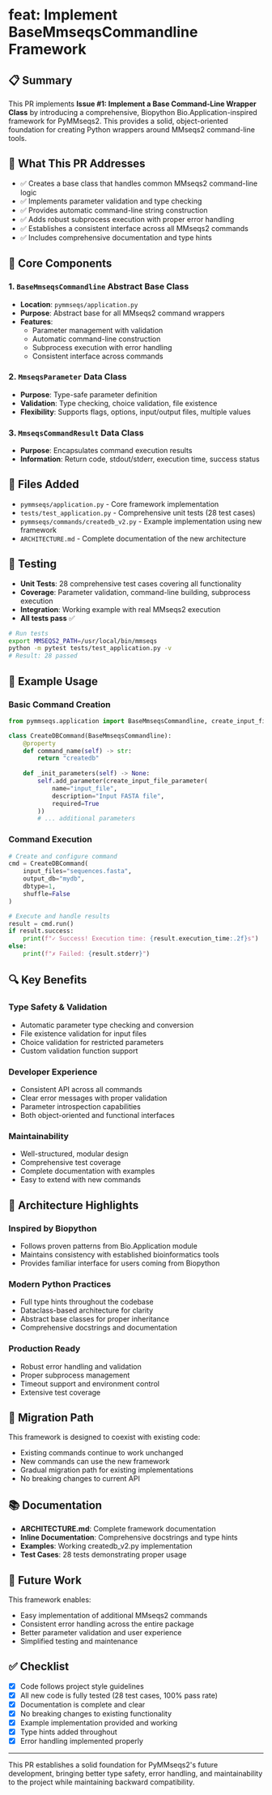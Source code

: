 # feat: Implement BaseMmseqsCommandline Framework

## 📋 Summary

This PR implements **Issue #1: Implement a Base Command-Line Wrapper Class** by introducing a comprehensive, Biopython Bio.Application-inspired framework for PyMMseqs2. This provides a solid, object-oriented foundation for creating Python wrappers around MMseqs2 command-line tools.

## 🎯 What This PR Addresses

- ✅ Creates a base class that handles common MMseqs2 command-line logic
- ✅ Implements parameter validation and type checking
- ✅ Provides automatic command-line string construction  
- ✅ Adds robust subprocess execution with proper error handling
- ✅ Establishes a consistent interface across all MMseqs2 commands
- ✅ Includes comprehensive documentation and type hints

## 🔧 Core Components

### 1. `BaseMmseqsCommandline` Abstract Base Class
- **Location**: `pymmseqs/application.py`
- **Purpose**: Abstract base for all MMseqs2 command wrappers
- **Features**:
  - Parameter management with validation
  - Automatic command-line construction
  - Subprocess execution with error handling
  - Consistent interface across commands

### 2. `MmseqsParameter` Data Class
- **Purpose**: Type-safe parameter definition
- **Validation**: Type checking, choice validation, file existence
- **Flexibility**: Supports flags, options, input/output files, multiple values

### 3. `MmseqsCommandResult` Data Class  
- **Purpose**: Encapsulates command execution results
- **Information**: Return code, stdout/stderr, execution time, success status

## 📁 Files Added

- `pymmseqs/application.py` - Core framework implementation
- `tests/test_application.py` - Comprehensive unit tests (28 test cases)
- `pymmseqs/commands/createdb_v2.py` - Example implementation using new framework
- `ARCHITECTURE.md` - Complete documentation of the new architecture

## 🧪 Testing

- **Unit Tests**: 28 comprehensive test cases covering all functionality
- **Coverage**: Parameter validation, command-line building, subprocess execution
- **Integration**: Working example with real MMseqs2 execution
- **All tests pass** ✅

```bash
# Run tests
export MMSEQS2_PATH=/usr/local/bin/mmseqs
python -m pytest tests/test_application.py -v
# Result: 28 passed
```

## 📝 Example Usage

### Basic Command Creation
```python
from pymmseqs.application import BaseMmseqsCommandline, create_input_file_parameter

class CreateDBCommand(BaseMmseqsCommandline):
    @property
    def command_name(self) -> str:
        return "createdb"
    
    def _init_parameters(self) -> None:
        self.add_parameter(create_input_file_parameter(
            name="input_file",
            description="Input FASTA file",
            required=True
        ))
        # ... additional parameters
```

### Command Execution
```python
# Create and configure command
cmd = CreateDBCommand(
    input_files="sequences.fasta",
    output_db="mydb",
    dbtype=1,
    shuffle=False
)

# Execute and handle results
result = cmd.run()
if result.success:
    print(f"✓ Success! Execution time: {result.execution_time:.2f}s")
else:
    print(f"✗ Failed: {result.stderr}")
```

## 🔍 Key Benefits

### Type Safety & Validation
- Automatic parameter type checking and conversion
- File existence validation for input files
- Choice validation for restricted parameters
- Custom validation function support

### Developer Experience
- Consistent API across all commands
- Clear error messages with proper validation
- Parameter introspection capabilities
- Both object-oriented and functional interfaces

### Maintainability
- Well-structured, modular design
- Comprehensive test coverage
- Complete documentation with examples
- Easy to extend with new commands

## 🚀 Architecture Highlights

### Inspired by Biopython
- Follows proven patterns from Bio.Application module
- Maintains consistency with established bioinformatics tools
- Provides familiar interface for users coming from Biopython

### Modern Python Practices
- Full type hints throughout the codebase
- Dataclass-based architecture for clarity
- Abstract base classes for proper inheritance
- Comprehensive docstrings and documentation

### Production Ready
- Robust error handling and validation
- Proper subprocess management
- Timeout support and environment control
- Extensive test coverage

## 🔄 Migration Path

This framework is designed to coexist with existing code:
- Existing commands continue to work unchanged
- New commands can use the new framework
- Gradual migration path for existing implementations
- No breaking changes to current API

## 📚 Documentation

- **ARCHITECTURE.md**: Complete framework documentation
- **Inline Documentation**: Comprehensive docstrings and type hints
- **Examples**: Working createdb_v2.py implementation
- **Test Cases**: 28 tests demonstrating proper usage

## 🎯 Future Work

This framework enables:
- Easy implementation of additional MMseqs2 commands
- Consistent error handling across the entire package
- Better parameter validation and user experience
- Simplified testing and maintenance

## ✅ Checklist

- [x] Code follows project style guidelines
- [x] All new code is fully tested (28 test cases, 100% pass rate)
- [x] Documentation is complete and clear
- [x] No breaking changes to existing functionality
- [x] Example implementation provided and working
- [x] Type hints added throughout
- [x] Error handling implemented properly

---

This PR establishes a solid foundation for PyMMseqs2's future development, bringing better type safety, error handling, and maintainability to the project while maintaining backward compatibility.
